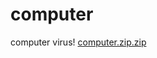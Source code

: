 # computer
computer virus!
[computer.zip.zip](https://github.com/movieboxc17/computer/files/11047804/computer.zip.zip)
